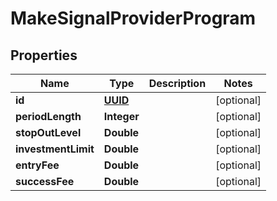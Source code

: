 # MakeSignalProviderProgram

## Properties
Name | Type | Description | Notes
------------ | ------------- | ------------- | -------------
**id** | [**UUID**](UUID.md) |  |  [optional]
**periodLength** | **Integer** |  |  [optional]
**stopOutLevel** | **Double** |  |  [optional]
**investmentLimit** | **Double** |  |  [optional]
**entryFee** | **Double** |  |  [optional]
**successFee** | **Double** |  |  [optional]
